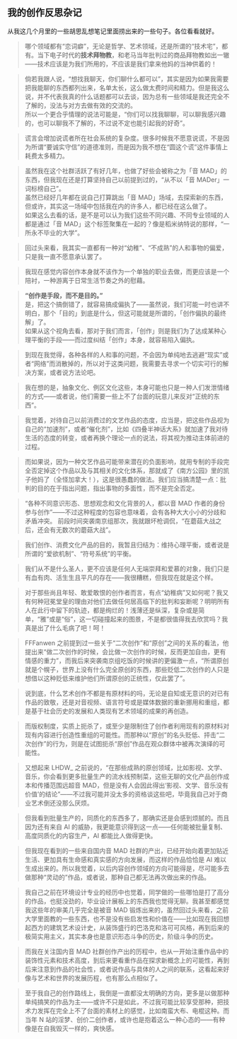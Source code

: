 ## 我的创作反思杂记

<notice>从我这几个月里的一些胡思乱想笔记里面捞出来的一些句子。各位看看就好。</notice>

> 哪个领域都有“恋词癖”，无论是哲学、艺术领域，还是所谓的“技术宅”，都有。当下电子时代的**技术拜物教**，和老马当年批判过的商品拜物教如出一辙——技术应该是为我们所用的，不应该是我们拿来他妈的当神供着的！

> 倘若我跟人说，“想找我聊天，你们聊什么都可以”，其实是因为如果我需要把我能聊的东西都列出来，名单太长，这么做太费时间和精力。但是我这么说，并不代表我真的什么话题都可以去谈，因为总有一些领域是我还完全不了解的，没法与对方去做有效的交流的。<br>
所以一个更合乎情理的说法可能是，“你们可以找我聊聊，可以聊我感兴趣的，也可以聊我不了解的，不过说不定也能引起我的好奇”。

> 谎言会增加说谎者所在社会系统的复杂度。很多时候我不愿意说谎，不是因为所谓“要诚实守信”的道德准则，而是因为我不想在“圆这个谎”这件事情上耗费太多精力。

> 虽然我在这个社群活跃了有好几年，也做了好些会被称之为「音 MAD」的东西，但我现在还是打算坚持自己以前提到过的，“从不以「音 MADer」一词标榜自己”。<br>
虽然已经好几年都在说自己打算跳出「音 MAD」场域，去探索新的东西，但或许，其实这一场域中包括我在内的许多人，都已经在这么做了。<br>
如果这么去看的话，是不是可以认为我们这些不同兴趣、不同专业领域的人都是通过「音 MAD」这个标签聚集在一起的？像是稻米纳特说的那样，“一所永不毕业的大学”。

> 回过头来看，我其实一直都有一种对“幼稚”、“不成熟”的人和事物的偏爱，只是我一直不愿意承认罢了。

> 我现在感觉内容创作本身就不该作为一个单独的职业去做，而更应该是一个陪衬，一种游离于日常生活节奏之外的慰藉。

> **“创作是手段，而不是目的。”**<br>
是，把这个搞倒错了，就容易搞成偏执了——虽然说，我们可能一时也讲不明白，那个「目的」到底是什么，但这可能就是所谓的，「创作偏执的最终解」了。<br>
如果从这个视角去看，那对于我们而言，「创作」则是我们为了达成某种心理平衡的手段——而过度纠结「创作」本身，就容易陷入偏执。

> 到现在我觉得，各种各样的人和事的问题，不会因为单纯地去逃避“现实”或者“网络”而消散掉的，所以对于这类问题，我需要去寻求一个切实可行的解决方案，或者说方法论吧。

> 我在想的是，抽象文化、例区文化这些，本身可能也只是一种人们发泄情绪的方式——或者说，他们需要一些上不了台面的玩意儿来反对“正统的东西”。

> 我觉着，对待自己以前消费过的文艺作品的态度，应当是，把这些作品视为自己的“加速剂”，或者“催化剂”，比如《四叠半神话大系》就加速了我对待生活的态度的转变，或者再换个理论一点的说法，将其视为推动主体前进的过程。

> 而如果说，因为一种文艺作品可能带来潜在的负面影响，就用专制的手段完全否定掉这个作品以及与其相关的文化体系，那就成了《南方公园》里的凯子他妈了（全怪加拿大！），这是很愚蠢的做法。我们应当搞清楚一点：批判的目的在于指出问题，指出事物的多面性，而不是完全否定。

> “各种不同意识形态、思想观念和文化背景的人，都以音 MAD 作者的身份参与创作”——不过这种程度的包容也意味着，会有各种大大小小的分歧和矛盾冲突。
前段时间突袭南京组那次，我就跟坏枪调侃，“在蘑菇大战之后，还会有无数次的蘑菇大战”。

> 我们创作、消费文化产品的目的，我暂且归结为：维持心理平衡，或者说是所谓的“爱欲机制”、“符号系统”的平衡。

> 我们从不是什么圣人，更不应该是任何人无端崇拜和爱慕的对象，我们只是有血有肉、活生生且平凡的存在——我很糟糕，但我现在就是这个样。

> 对于那些尚且年轻、敢爱敢恨的创作者而言，有点“幼稚病”又如何呢？我又有何种冠冕堂皇的理由对他们去做任何居高临下的批判和妄断呢？明明所有人在此行中留下的轨迹，都是绚烂的！浅薄还是纵深，复杂或是简单，“雅”或是“俗”，这一切碰撞起来的图景，不是都很值得我去欣赏吗？我真是出了什么毛病了吧！呵！

> FFFanwen 之前提到过一些关于“二次创作”和“原创”之间的关系的看法，他提出来“做二次创作的时候，会比做一次创作的时候，反而更加自由，更有情感的重力”，而我后来突袭南京组吃饭的时候讲的更偏激一点，“所谓原创就是个幌子，世界上没有什么完全原创的东西，那些贬低二次创作的人只是想借以这种贬低来维护他们所谓原创的正统性，仅此罢了”。

> 说到底，什么艺术创作不都是有原材料的吗，无论是自知或无意识的对已有作品的致敬，还是对音视频、语言符号或是媒体数据的重新挪用和重组，都是基于社会历史的发展和人类现有艺术领域的成果的再创造。

> 而版权制度，实质上扼杀了，或至少是限制住了创作者利用现有的原材料对现有内容进行创造性重组的可能性。而那种以“原创”的名头贬低、抨击“二次创作”的行为，则是在试图扼杀“原创”作品在观众群体中被再次演绎的可能性。

> 又想起来 LHDW_ 之前说的，“在那些成熟的原创领域，比如影视、文学、音乐，你会看到更多批量生产的流水线预制菜，这些无聊的文化产品创作成本和传播范围远超音 MAD，但是没有人会因此得出‘影视、文学、音乐没有价值’的结论”——不过我可能并没太多的资格谈这些吧，毕竟我自己对于商业艺术倒还没那么厌烦。

> 但我看到批量生产的，同质化的东西多了，那确实还是会感到烦腻的。而且因为还有来自 AI 的威胁，我更能意识得到这一点——任何能被批量复制、高度同质化的内容生产，AI 都能比人做得更快。

> 但我现在看到的一些来自国内音 MAD 社群的产出，已经开始向着更加贴近生活、更加具有生命感和真实感的方向发展，而这样的作品恰恰是 AI 难以生成出来的。所以我觉着，以后内容创作领域的方向可能得是，尽可能多去做那种“灵动的”作品，或者说，那种自己都无法再次做出来的作品。

> 我自己之前在环境设计专业的经历中也觉着，同学做的一些哪怕是打了高分的作品，也挺没劲的，毕业设计展板上的东西我也觉得无聊。我甚至都感觉我这些年的审美几乎完全是被音 MAD 锻炼出来的，虽然回过头来看，之前大学里面教的一些东西，也不是没有些启发性和价值在——比如现在我回想起西方的建筑艺术设计史，从装饰盛行的巴洛克和洛可可风格，再到后来的极简实用主义，其实本身也是意识形态斗争的历史，阶级斗争的历史。

> 而我在关注国内音 MAD 社群创作产出的历程中，也从一开始注重作品中的装饰性元素和技术高度，到后来更看重作品在探求新概念上的可能性，再到后来注意到作品的社会性，或者说作品与具体的人之间的联系，这看起来好像与艺术和世界的发展历程，也有那么点相似了。

> 至于我自己的创作路线上，我倒是一直都没太明确的方向，更多是以做那种单纯搞笑的作品为主——或许不只是如此，不过我可能比较享受那种，把技术力发挥在完全上不了台面的素材上的感觉，比如南蛮大布、电棍这种。而当年 N 站的淫梦、创价二创作者，或许也是抱着这么一种心态的——有种像是在自我毁灭一样的，爽快感。